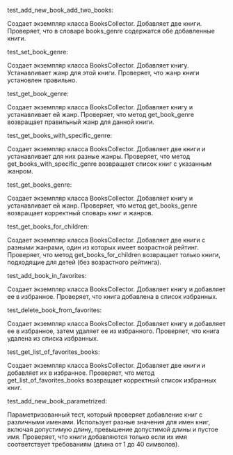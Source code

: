 test_add_new_book_add_two_books:

Создает экземпляр класса BooksCollector.
Добавляет две книги.
Проверяет, что в словаре books_genre содержатся обе добавленные книги.

test_set_book_genre:

Создает экземпляр класса BooksCollector.
Добавляет книгу.
Устанавливает жанр для этой книги.
Проверяет, что жанр книги установлен правильно.

test_get_book_genre:

Создает экземпляр класса BooksCollector.
Добавляет книгу и устанавливает ей жанр.
Проверяет, что метод get_book_genre возвращает правильный жанр для данной книги.

test_get_books_with_specific_genre:

Создает экземпляр класса BooksCollector.
Добавляет две книги и устанавливает для них разные жанры.
Проверяет, что метод get_books_with_specific_genre возвращает список книг с указанным жанром.

test_get_books_genre:

Создает экземпляр класса BooksCollector.
Добавляет книгу и устанавливает ей жанр.
Проверяет, что метод get_books_genre возвращает корректный словарь книг и жанров.

test_get_books_for_children:

Создает экземпляр класса BooksCollector.
Добавляет две книги с разными жанрами, один из которых имеет возрастной рейтинг.
Проверяет, что метод get_books_for_children возвращает только книги, подходящие для детей (без возрастного рейтинга).

test_add_book_in_favorites:

Создает экземпляр класса BooksCollector.
Добавляет книгу и добавляет ее в избранное.
Проверяет, что книга добавлена в список избранных.

test_delete_book_from_favorites:

Создает экземпляр класса BooksCollector.
Добавляет книгу и добавляет ее в избранное, затем удаляет ее из избранного.
Проверяет, что книга удалена из списка избранных.

test_get_list_of_favorites_books:

Создает экземпляр класса BooksCollector.
Добавляет две книги и добавляет их в избранное.
Проверяет, что метод get_list_of_favorites_books возвращает корректный список избранных книг.

test_add_new_book_parametrized:

Параметризованный тест, который проверяет добавление книг с различными именами.
Использует разные значения для имен книг, включая допустимую длину, превышение допустимой длины и пустое имя.
Проверяет, что книги добавляются только если их имя соответствует требованиям (длина от 1 до 40 символов).
